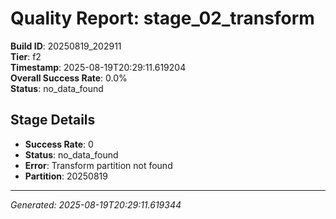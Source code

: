 # Quality Report: stage_02_transform

**Build ID**: 20250819_202911  
**Tier**: f2  
**Timestamp**: 2025-08-19T20:29:11.619204  
**Overall Success Rate**: 0.0%  
**Status**: no_data_found

## Stage Details

- **Success Rate**: 0
- **Status**: no_data_found
- **Error**: Transform partition not found
- **Partition**: 20250819

---
*Generated: 2025-08-19T20:29:11.619344*

